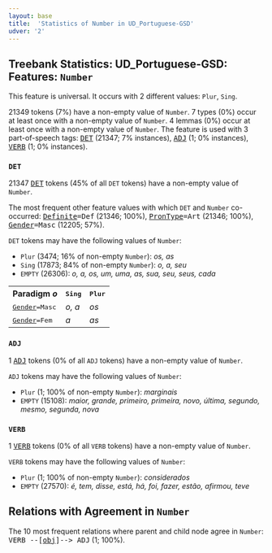 ```yaml
---
layout: base
title:  'Statistics of Number in UD_Portuguese-GSD'
udver: '2'
---
```


## Treebank Statistics: UD_Portuguese-GSD: Features: `Number`

This feature is universal.
It occurs with 2 different values: `Plur`, `Sing`.

21349 tokens (7%) have a non-empty value of `Number`.
7 types (0%) occur at least once with a non-empty value of `Number`.
4 lemmas (0%) occur at least once with a non-empty value of `Number`.
The feature is used with 3 part-of-speech tags: <tt><a href="pt_gsd-pos-DET.html">DET</a></tt> (21347; 7% instances), <tt><a href="pt_gsd-pos-ADJ.html">ADJ</a></tt> (1; 0% instances), <tt><a href="pt_gsd-pos-VERB.html">VERB</a></tt> (1; 0% instances).

### `DET`

21347 <tt><a href="pt_gsd-pos-DET.html">DET</a></tt> tokens (45% of all `DET` tokens) have a non-empty value of `Number`.

The most frequent other feature values with which `DET` and `Number` co-occurred: <tt><a href="pt_gsd-feat-Definite.html">Definite</a></tt><tt>=Def</tt> (21346; 100%), <tt><a href="pt_gsd-feat-PronType.html">PronType</a></tt><tt>=Art</tt> (21346; 100%), <tt><a href="pt_gsd-feat-Gender.html">Gender</a></tt><tt>=Masc</tt> (12205; 57%).

`DET` tokens may have the following values of `Number`:

* `Plur` (3474; 16% of non-empty `Number`): <em>os, as</em>
* `Sing` (17873; 84% of non-empty `Number`): <em>o, a, seu</em>
* `EMPTY` (26306): <em>o, a, os, um, uma, as, sua, seu, seus, cada</em>

<table>
  <tr><th>Paradigm <i>o</i></th><th><tt>Sing</tt></th><th><tt>Plur</tt></th></tr>
  <tr><td><tt><tt><a href="pt_gsd-feat-Gender.html">Gender</a></tt><tt>=Masc</tt></tt></td><td><em>o, a</em></td><td><em>os</em></td></tr>
  <tr><td><tt><tt><a href="pt_gsd-feat-Gender.html">Gender</a></tt><tt>=Fem</tt></tt></td><td><em>a</em></td><td><em>as</em></td></tr>
</table>

### `ADJ`

1 <tt><a href="pt_gsd-pos-ADJ.html">ADJ</a></tt> tokens (0% of all `ADJ` tokens) have a non-empty value of `Number`.

`ADJ` tokens may have the following values of `Number`:

* `Plur` (1; 100% of non-empty `Number`): <em>marginais</em>
* `EMPTY` (15108): <em>maior, grande, primeiro, primeira, novo, última, segundo, mesmo, segunda, nova</em>

### `VERB`

1 <tt><a href="pt_gsd-pos-VERB.html">VERB</a></tt> tokens (0% of all `VERB` tokens) have a non-empty value of `Number`.

`VERB` tokens may have the following values of `Number`:

* `Plur` (1; 100% of non-empty `Number`): <em>considerados</em>
* `EMPTY` (27570): <em>é, tem, disse, está, há, foi, fazer, estão, afirmou, teve</em>

## Relations with Agreement in `Number`

The 10 most frequent relations where parent and child node agree in `Number`:
<tt>VERB --[<tt><a href="pt_gsd-dep-obj.html">obj</a></tt>]--> ADJ</tt> (1; 100%).

